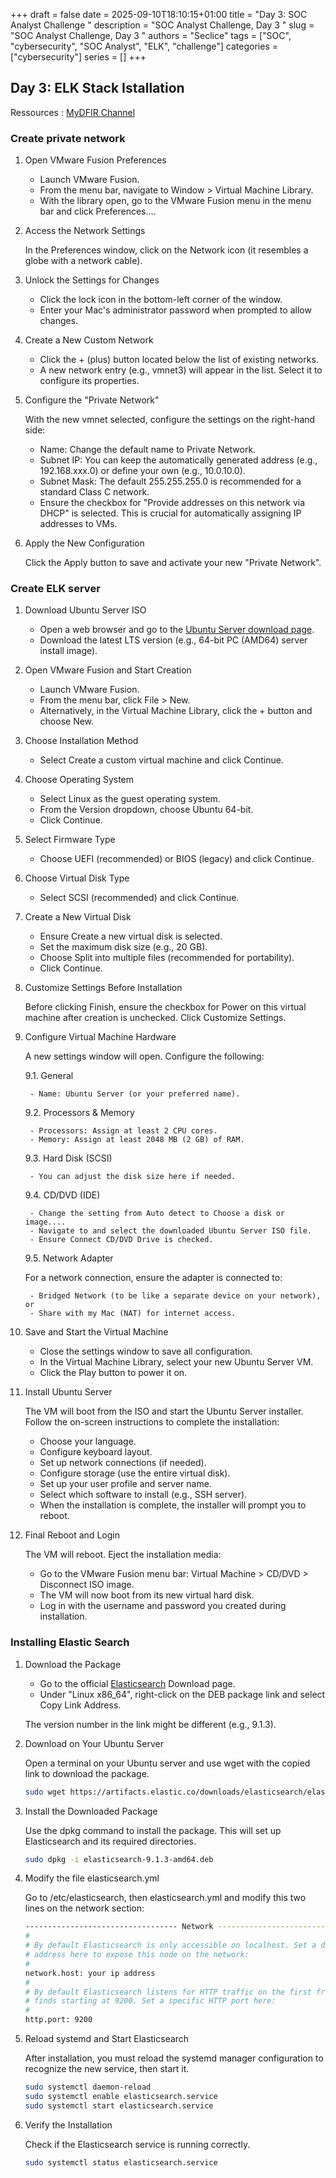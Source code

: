 +++ 
draft = false
date = 2025-09-10T18:10:15+01:00
title = "Day 3: SOC Analyst Challenge "
description = "SOC Analyst Challenge, Day 3 "
slug = "SOC Analyst Challenge, Day 3 "
authors = "Seclice"
tags = ["SOC", "cybersecurity", "SOC Analyst", "ELK", "challenge"]
categories = ["cybersecurity"]
series = []
+++



## Day 3: ELK Stack Istallation
Ressources : [MyDFIR Channel](https://www.youtube.com/@MyDFIR/videos)
### Create private network

1. Open VMware Fusion Preferences

	- Launch VMware Fusion.
	- From the menu bar, navigate to Window > Virtual Machine Library.
	- With the library open, go to the VMware Fusion menu in the menu bar and click Preferences....

2. Access the Network Settings

	In the Preferences window, click on the Network icon (it resembles a globe with a network cable).

3. Unlock the Settings for Changes

	- Click the lock icon in the bottom-left corner of the window.
	- Enter your Mac's administrator password when prompted to allow changes.

4. Create a New Custom Network

	- Click the + (plus) button located below the list of existing networks.
	- A new network entry (e.g., vmnet3) will appear in the list. Select it to configure its properties.

5. Configure the "Private Network"

 	With the new vmnet selected, configure the settings on the right-hand side:

	- Name: Change the default name to Private Network.
	- Subnet IP: You can keep the automatically generated address (e.g., 192.168.xxx.0) or define your own (e.g., 10.0.10.0).
	- Subnet Mask: The default 255.255.255.0 is recommended for a standard Class C network.
	- Ensure the checkbox for "Provide addresses on this network via DHCP" is selected. This is crucial for automatically assigning IP addresses to VMs.

6. Apply the New Configuration

	Click the Apply button to save and activate your new "Private Network".

### Create ELK server

1. Download Ubuntu Server ISO

	- Open a web browser and go to the [Ubuntu Server download page](https://ubuntu.com/download/server).
	- Download the latest LTS version (e.g., 64-bit PC (AMD64) server install image).

2. Open VMware Fusion and Start Creation

	- Launch VMware Fusion.
	- From the menu bar, click File > New.
	- Alternatively, in the Virtual Machine Library, click the + button and choose New.

3. Choose Installation Method

	- Select Create a custom virtual machine and click Continue.

4. Choose Operating System

	- Select Linux as the guest operating system.
	- From the Version dropdown, choose Ubuntu 64-bit.
	- Click Continue.

5. Select Firmware Type

	- Choose UEFI (recommended) or BIOS (legacy) and click Continue.

6. Choose Virtual Disk Type

	- Select SCSI (recommended) and click Continue.

7. Create a New Virtual Disk

	- Ensure Create a new virtual disk is selected.
	- Set the maximum disk size (e.g., 20 GB).
	- Choose Split into multiple files (recommended for portability).
	- Click Continue.

8. Customize Settings Before Installation

	Before clicking Finish, ensure the checkbox for Power on this virtual machine after creation is unchecked.
	Click Customize Settings.

9. Configure Virtual Machine Hardware

 	A new settings window will open. Configure the following:

	9.1. General

		- Name: Ubuntu Server (or your preferred name).

	9.2. Processors & Memory

		- Processors: Assign at least 2 CPU cores.
		- Memory: Assign at least 2048 MB (2 GB) of RAM.

	9.3. Hard Disk (SCSI)

		- You can adjust the disk size here if needed.

	9.4. CD/DVD (IDE)

		- Change the setting from Auto detect to Choose a disk or image....
		- Navigate to and select the downloaded Ubuntu Server ISO file.
		- Ensure Connect CD/DVD Drive is checked.

	9.5. Network Adapter

	For a network connection, ensure the adapter is connected to:

		- Bridged Network (to be like a separate device on your network), or
		- Share with my Mac (NAT) for internet access.

10. Save and Start the Virtual Machine

	- Close the settings window to save all configuration.
	- In the Virtual Machine Library, select your new Ubuntu Server VM.
	- Click the Play button to power it on.

11. Install Ubuntu Server

	The VM will boot from the ISO and start the Ubuntu Server installer.
	Follow the on-screen instructions to complete the installation:

	- Choose your language.
	- Configure keyboard layout.
	- Set up network connections (if needed).
	- Configure storage (use the entire virtual disk).
	- Set up your user profile and server name.
	- Select which software to install (e.g., SSH server).
	- When the installation is complete, the installer will prompt you to reboot.

12. Final Reboot and Login

 	The VM will reboot. Eject the installation media:

	- Go to the VMware Fusion menu bar: Virtual Machine > CD/DVD > Disconnect ISO image.
	- The VM will now boot from its new virtual hard disk.
	- Log in with the username and password you created during installation.

### Installing Elastic Search

1. Download the Package

	- Go to the official [Elasticsearch](https://www.elastic.co/downloads/elasticsearch) Download page.
	- Under "Linux x86_64", right-click on the DEB package link and select Copy Link Address.

	The version number in the link might be different (e.g., 9.1.3).

2. Download on Your Ubuntu Server

	Open a terminal on your Ubuntu server and use wget with the copied link to download the package.

	```bash
	sudo wget https://artifacts.elastic.co/downloads/elasticsearch/elasticsearch-9.1.3-amd64.deb
	```

3. Install the Downloaded Package

	Use the dpkg command to install the package. This will set up Elasticsearch and its required directories.

	```bash
	sudo dpkg -i elasticsearch-9.1.3-amd64.deb
	```

4. Modify the file elasticsearch.yml 

	Go to /etc/elasticsearch, then elasticsearch.yml and modify this two lines on the network section: 
	```bash
	---------------------------------- Network -----------------------------------
	#
	# By default Elasticsearch is only accessible on localhost. Set a different
	# address here to expose this node on the network:
	#
	network.host: your ip address
	#
	# By default Elasticsearch listens for HTTP traffic on the first free port it
	# finds starting at 9200. Set a specific HTTP port here:
	#
	http.port: 9200

	```


5. Reload systemd and Start Elasticsearch

	After installation, you must reload the systemd manager configuration to recognize the new service, then start it.

	```bash
	sudo systemctl daemon-reload
	sudo systemctl enable elasticsearch.service
	sudo systemctl start elasticsearch.service
	```


6. Verify the Installation

	Check if the Elasticsearch service is running correctly.

	```bash
	sudo systemctl status elasticsearch.service
	```